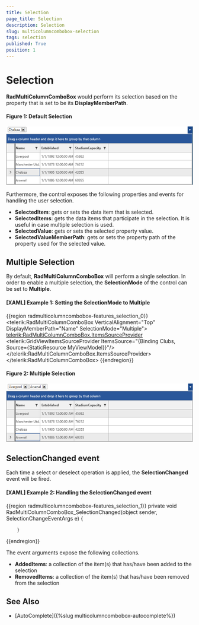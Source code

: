 ```yaml
---
title: Selection
page_title: Selection
description: Selection
slug: multicolumncombobox-selection
tags: selection
published: True
position: 1
---
```


# Selection

__RadMultiColumnComboBox__ would perform its selection based on the property that is set to be its __DisplayMemberPath__. 

#### Figure 1: Default Selection
![Default Selection](images/MultiColumnComboBox_Selection_01.png)

Furthermore, the control exposes the following properties and events for handling the user selection.

 * __SelectedItem__: gets or sets the data item that is selected.
 * __SelectedItems__: gets the data items that participate in the selection. It is useful in case multiple selection is used.
 * __SelectedValue__: gets or sets the selected property value.
 * __SelectedValueMemberPath__: gets or sets the property path of the property used for the selected value.

## Multiple Selection

By default, __RadMultiColumnComboBox__ will perform a single selection. In order to enable a multiple selection, the __SelectionMode__ of the control can be set to __Multiple__.

#### __[XAML] Example 1: Setting the SelectionMode to Multiple__
{{region radmulticolumncombobox-features_selection_0}}
	<telerik:RadMultiColumnComboBox VerticalAlignment="Top" DisplayMemberPath="Name" SelectionMode="Multiple">
            <telerik:RadMultiColumnComboBox.ItemsSourceProvider>
                <telerik:GridViewItemsSourceProvider ItemsSource="{Binding Clubs, Source={StaticResource MyViewModel}}"/>
            </telerik:RadMultiColumnComboBox.ItemsSourceProvider>
        </telerik:RadMultiColumnComboBox>
{{endregion}}

#### Figure 2: Multiple Selection
![Multiple Selection](images/MultiColumnComboBox_Selection_02.png)

## SelectionChanged event

Each time a select or deselect operation is applied, the __SelectionChanged__ event will be fired.

#### __[XAML] Example 2: Handling the SelectionChanged event__
{{region radmulticolumncombobox-features_selection_1}}
		private void RadMultiColumnComboBox_SelectionChanged(object sender, SelectionChangeEventArgs e)
        {
            
        }
{{endregion}}

The event arguments expose the following collections.

* __AddedItems__: a collection of the item(s) that has/have been added to the selection
* __RemovedItems__: a collection of the item(s) that has/have been removed from the selection

## See Also

* [AutoComplete]({%slug multicolumncombobox-autocomplete%})